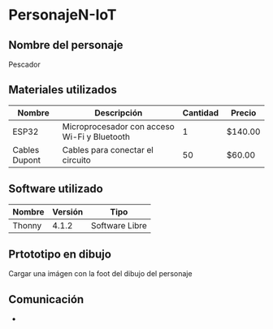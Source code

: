 # PersonajeN-IoT

## Nombre del personaje
Pescador

## Materiales utilizados
| Nombre | Descripción | Cantidad | Precio |
|--|--|--|--|
| ESP32 | Microprocesador con acceso Wi-Fi y Bluetooth | 1 | $140.00 |
| Cables Dupont | Cables para conectar el circuito | 50 | $60.00 |

## Software utilizado
| Nombre | Versión | Tipo |
|--|--|--|
| Thonny | 4.1.2 | Software Libre |

## Prtototipo en dibujo
Cargar una imágen con la foot del dibujo del personaje

## Comunicación
-
